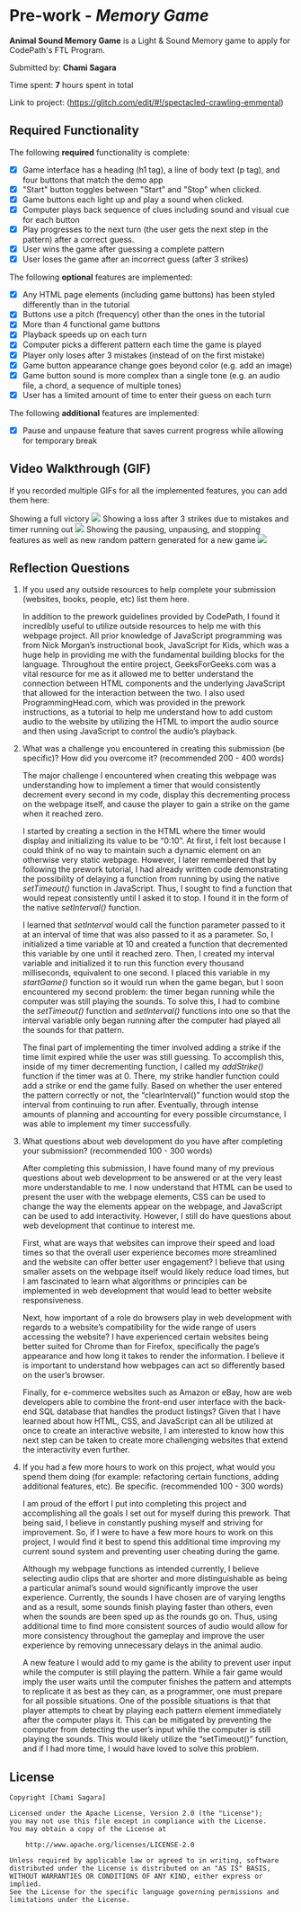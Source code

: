 # Pre-work - _Memory Game_

**Animal Sound Memory Game** is a Light & Sound Memory game to apply for CodePath's FTL Program.

Submitted by: **Chami Sagara**

Time spent: **7** hours spent in total

Link to project: (https://glitch.com/edit/#!/spectacled-crawling-emmental)

## Required Functionality

The following **required** functionality is complete:

- [x] Game interface has a heading (h1 tag), a line of body text (p tag), and four buttons that match the demo app
- [x] "Start" button toggles between "Start" and "Stop" when clicked.
- [x] Game buttons each light up and play a sound when clicked.
- [x] Computer plays back sequence of clues including sound and visual cue for each button
- [x] Play progresses to the next turn (the user gets the next step in the pattern) after a correct guess.
- [x] User wins the game after guessing a complete pattern
- [x] User loses the game after an incorrect guess (after 3 strikes)

The following **optional** features are implemented:

- [x] Any HTML page elements (including game buttons) has been styled differently than in the tutorial
- [x] Buttons use a pitch (frequency) other than the ones in the tutorial
- [x] More than 4 functional game buttons
- [x] Playback speeds up on each turn
- [x] Computer picks a different pattern each time the game is played
- [x] Player only loses after 3 mistakes (instead of on the first mistake)
- [x] Game button appearance change goes beyond color (e.g. add an image)
- [x] Game button sound is more complex than a single tone (e.g. an audio file, a chord, a sequence of multiple tones)
- [x] User has a limited amount of time to enter their guess on each turn

The following **additional** features are implemented:

- [x] Pause and unpause feature that saves current progress while allowing for temporary break

## Video Walkthrough (GIF)

If you recorded multiple GIFs for all the implemented features, you can add them here:


Showing a full victory
![](https://cdn.glitch.global/63429d76-9684-4866-b15e-6c99902f15a0/Success.gif?v=1648869297401)
Showing a loss after 3 strikes due to mistakes and timer running out
![](https://cdn.glitch.global/63429d76-9684-4866-b15e-6c99902f15a0/Defeat.gif?v=1648869296972)
Showing the pausing, unpausing, and stopping features as well as new random pattern generated for a new game
![](https://cdn.glitch.global/63429d76-9684-4866-b15e-6c99902f15a0/PausingAndResumingAndStopping.gif?v=1648869297042)

## Reflection Questions

1. If you used any outside resources to help complete your submission (websites, books, people, etc) list them here.
   
   In addition to the prework guidelines provided by CodePath, I found it incredibly useful to utilize outside resources to help me with this webpage project. All prior knowledge of JavaScript programming was from Nick Morgan’s instructional book, JavaScript for Kids, which was a huge help in providing me with the fundamental building blocks for the language. Throughout the entire project, GeeksForGeeks.com was a vital resource for me as it allowed me to better understand the connection between HTML components and the underlying JavaScript that allowed for the interaction between the two. I also used ProgrammingHead.com, which was provided in the prework instructions, as a tutorial to help me understand how to add custom audio to the website by utilizing the HTML to import the audio source and then using JavaScript to control the audio’s playback.

2. What was a challenge you encountered in creating this submission (be specific)? How did you overcome it? (recommended 200 - 400 words)
   
   The major challenge I encountered when creating this webpage was understanding how to implement a timer that would consistently decrement every second in my code, display this decrementing process on the webpage itself, and cause the player to gain a strike on the game when it reached zero.

   I started by creating a section in the HTML where the timer would display and initializing its value to be “0:10”. At first, I felt lost because I could think of no way to maintain such a dynamic element on an otherwise very static webpage. However, I later remembered that by following the prework tutorial, I had already written code demonstrating the possibility of delaying a function from running by using the native *setTimeout()* function in JavaScript. Thus, I sought to find a function that would repeat consistently until I asked it to stop. I found it in the form of the native *setInterval()* function.

   I learned that *setInterval* would call the function parameter passed to it at an interval of time that was also passed to it as a parameter. So, I initialized a time variable at 10 and created a function that decremented this variable by one until it reached zero. Then, I created my interval variable and initialized it to run this function every thousand milliseconds, equivalent to one second. I placed this variable in my *startGame()* function so it would run when the game began, but I soon encountered my second problem: the timer began running while the computer was still playing the sounds. To solve this, I had to combine the *setTimeout()* function and *setInterval()* functions into one so that the interval variable only began running after the computer had played all the sounds for that pattern.

   The final part of implementing the timer involved adding a strike if the time limit expired while the user was still guessing. To accomplish this, inside of my timer decrementing function, I called my *addStrike()* function if the timer was at 0. There, my strike handler function could add a strike or end the game fully. Based on whether the user entered the pattern correctly or not, the “clearInterval()”  function would stop the interval from continuing to run after. Eventually, through intense amounts of planning and accounting for every possible circumstance, I was able to implement my timer successfully.


3. What questions about web development do you have after completing your submission? (recommended 100 - 300 words)
   
   After completing this submission, I have found many of my previous questions about web development to be answered or at the very least more understandable to me. I now understand that HTML can be used to present the user with the webpage elements, CSS can be used to change the way the elements appear on the webpage, and JavaScript can be used to add interactivity. However, I still do have questions about web development that continue to interest me.

   First, what are ways that websites can improve their speed and load times so that the overall user experience becomes more streamlined and the website can offer better user engagement? I believe that using smaller assets on the webpage itself would likely reduce load times, but I am fascinated to learn what algorithms or principles can be implemented in web development that would lead to better website responsiveness.

   Next, how important of a role do browsers play in web development with regards to a website’s compatibility for the wide range of users accessing the website? I have experienced certain websites being better suited for Chrome than for Firefox, specifically the page’s appearance and how long it takes to render the information. I believe it is important to understand how webpages can act so differently based on the user’s browser.

   Finally, for e-commerce websites such as Amazon or eBay, how are web developers able to combine the front-end user interface with the back-end SQL database that handles the product listings? Given that I have learned about how HTML, CSS, and JavaScript can all be utilized at once to create an interactive website, I am interested to know how this next step can be taken to create more challenging websites that extend the interactivity even further.



4. If you had a few more hours to work on this project, what would you spend them doing (for example: refactoring certain functions, adding additional features, etc). Be specific. (recommended 100 - 300 words)
   
   I am proud of the effort I put into completing this project and accomplishing all the goals I set out for myself during this prework. That being said, I believe in constantly pushing myself and striving for improvement. So, if I were to have a few more hours to work on this project, I would find it best to spend this additional time improving my current sound system and preventing user cheating during the game.

   Although my webpage functions as intended currently, I believe selecting audio clips that are shorter and more distinguishable as being a particular animal’s sound would significantly improve the user experience. Currently, the sounds I have chosen are of varying lengths and as a result, some sounds finish playing faster than others, even when the sounds are been sped up as the rounds go on. Thus, using additional time to find more consistent sources of audio would allow for more consistency throughout the gameplay and improve the user experience by removing unnecessary delays in the animal audio.

   A new feature I would add to my game is the ability to prevent user input while the computer is still playing the pattern. While a fair game would imply the user waits until the computer finishes the pattern and attempts to replicate it as best as they can, as a programmer, one must prepare for all possible situations. One of the possible situations is that that player attempts to cheat by playing each pattern element immediately after the computer plays it. This can be mitigated by preventing the computer from detecting the user’s input while the computer is still playing the sounds. This would likely utilize the “setTimeout()” function, and if I had more time, I would have loved to solve this problem.


## License

    Copyright [Chami Sagara]

    Licensed under the Apache License, Version 2.0 (the "License");
    you may not use this file except in compliance with the License.
    You may obtain a copy of the License at

        http://www.apache.org/licenses/LICENSE-2.0

    Unless required by applicable law or agreed to in writing, software
    distributed under the License is distributed on an "AS IS" BASIS,
    WITHOUT WARRANTIES OR CONDITIONS OF ANY KIND, either express or implied.
    See the License for the specific language governing permissions and
    limitations under the License.
